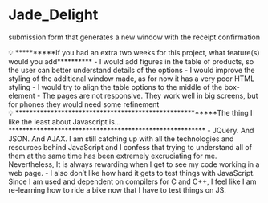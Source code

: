 # Jade_Delight
submission form that generates a new window with the receipt confirmation


<aside>
💡 **********If you had an extra two weeks for this project, what feature(s) would you add**********
- I would add figures in the table of products, so the user can better understand details of the options
- I would improve the styling of the additional window made, as for now it has a very poor HTML styling
- I would try to align the table options to the middle of the box-element
- The pages are not responsive. They work well in big screens, but for phones they would need some refinement

</aside>

<aside>
💡 ********************************************************The thing I like the least about Javascript is…********************************************************
- JQuery. And JSON. And AJAX. I am still catching up with all the technologies and resources behind JavaScript and I confess that trying to understand all of them at the same time has been extremely excruciating for me. Nevertheless, It is always rewarding when I get to see my code working in a web page. 
- I also don’t like how hard it gets to test things with JavaScript. Since I am used and dependent on compilers for C and C++, I feel like I am re-learning how to ride a bike now that I have to test things on JS.

</aside>
